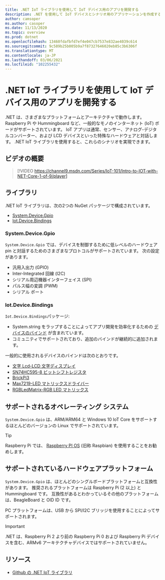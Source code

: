 ```yaml
---
title: .NET IoT ライブラリを使用して IoT デバイス用のアプリを開発する
description: .NET を使用して IoT デバイスとシナリオ用のアプリケーションを作成する方法について説明します。
author: camsoper
ms.author: casoper
ms.date: 11/13/2020
ms.topic: overview
ms.prod: dotnet
ms.openlocfilehash: 13460fdafbfd7ef4e047cb7537e832ae4039c614
ms.sourcegitcommit: 9c589b25b005b9a7f87327646020eb85c3b6306f
ms.translationtype: MT
ms.contentlocale: ja-JP
ms.lasthandoff: 03/06/2021
ms.locfileid: "102255432"
---
```

# <a name="develop-apps-for-iot-devices-with-the-net-iot-libraries"></a>.NET IoT ライブラリを使用して IoT デバイス用のアプリを開発する

.NET は、さまざまなプラットフォームとアーキテクチャで動作します。 Raspberry Pi や Hummingboard など、一般的なモノのインターネット (IoT) ボードがサポートされています。 IoT アプリは通常、センサー、アナログ-デジタルコンバーター、および LCD デバイスといった特殊なハードウェアと対話します。 .NET IoT ライブラリを使用すると、これらのシナリオを実現できます。

## <a name="video-overview"></a>ビデオの概要

<!--markdownlint-disable MD034 -->
> [!VIDEO https://channel9.msdn.com/Series/IoT-101/Intro-to-IOT-with-NET-Core-1-of-9/player]

## <a name="libraries"></a>ライブラリ

.NET IoT ライブラリは、次の2つの NuGet パッケージで構成されています。

- [System.Device.Gpio](https://www.nuget.org/packages/System.Device.Gpio/)
- [Iot.Device.Bindings](https://www.nuget.org/packages/Iot.Device.Bindings/)

### <a name="systemdevicegpio"></a>System.Device.Gpio

`System.Device.Gpio` では、デバイスを制御するために低レベルのハードウェア pin と対話するためのさまざまなプロトコルがサポートされています。 次の設定があります。

- 汎用入出力 (GPIO)
- Inter-Integrated 回線 (I2C)
- シリアル周辺機器インターフェイス (SPI)
- パルス幅の変調 (PWM)
- シリアル ポート

### <a name="iotdevicebindings"></a>Iot.Device.Bindings

`Iot.Device.Bindings`パッケージ:

* System.string をラップすることによってアプリ開発を効率化するための [デバイスのバインド](https://github.com/dotnet/iot/blob/master/src/devices/README.md) が含まれています。
* コミュニティでサポートされており、追加のバインドが継続的に追加されます。

一般的に使用されるデバイスのバインドは次のとおりです。

- [文字 Lcd-LCD 文字ディスプレイ](https://github.com/dotnet/iot/tree/master/src/devices/CharacterLcd)
- [SN74HC595-8 ビットシフトレジスタ](https://github.com/dotnet/iot/tree/master/src/devices/Sn74hc595)
- [BrickPi3](https://github.com/dotnet/iot/tree/master/src/devices/BrickPi3)
- [Max7219-LED マトリックスドライバー](https://github.com/dotnet/iot/tree/master/src/devices/Max7219)
- [RGBLedMatrix-RGB LED マトリックス](https://github.com/dotnet/iot/tree/master/src/devices/RGBLedMatrix)

## <a name="supported-operating-systems"></a>サポートされるオペレーティング システム

`System.Device.Gpio` は、ARM/ARM64 と Windows 10 IoT Core をサポートするほとんどのバージョンの Linux でサポートされています。

> [!TIP]
> Raspberry Pi では、 [Raspberry PI OS](https://www.raspberrypi.org/documentation/installation/installing-images/README.md)  (旧称 Raspbian) を使用することをお勧めします。

## <a name="supported-hardware-platforms"></a>サポートされているハードウェアプラットフォーム

`System.Device.Gpio` は、ほとんどのシングルボードプラットフォームと互換性があります。 推奨されるプラットフォームは Raspberry Pi (2 以上) と Hummingboard です。 互換性があるとわかっているその他のプラットフォームは、BeagleBoard と OID ID です。

PC プラットフォームは、USB から SPI/I2C ブリッジを使用することによってサポートされます。

> [!IMPORTANT]
> .NET は、Raspberry Pi 2 より前の Raspberry Pi 0 および Raspberry Pi デバイスを含む、ARMv6 アーキテクチャデバイスではサポートされていません。

## <a name="resources"></a>リソース

- [Github の .NET IoT ライブラリ](https://github.com/dotnet/iot)
